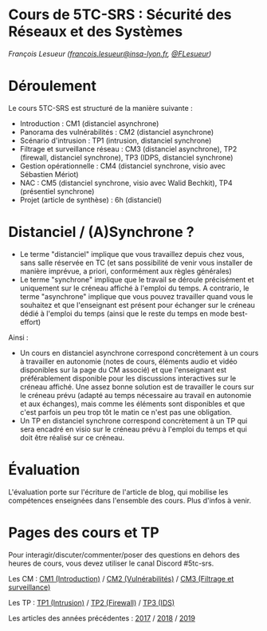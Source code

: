 # Cours de 5TC-SRS : Sécurité des Réseaux et des Systèmes

_François Lesueur ([francois.lesueur@insa-lyon.fr](mailto:francois.lesueur@insa-lyon.fr), [@FLesueur](https://twitter.com/FLesueur))_

<!-- Structure du cours 4TC-CSC
==========================
-->

Déroulement
===========

Le cours 5TC-SRS est structuré de la manière suivante :

* Introduction : CM1 (distanciel asynchrone)
* Panorama des vulnérabilités : CM2 (distanciel asynchrone)
* Scénario d'intrusion : TP1 (intrusion, distanciel synchrone)
* Filtrage et surveillance réseau : CM3 (distanciel asynchrone), TP2 (firewall, distanciel synchrone), TP3 (IDPS, distanciel synchrone)
* Gestion opérationnelle : CM4 (distanciel synchrone, visio avec Sébastien Mériot)
* NAC : CM5 (distanciel synchrone, visio avec Walid Bechkit), TP4 (présentiel synchrone)
* Projet (article de synthèse) : 6h (distanciel)

Distanciel / (A)Synchrone ?
===========================

* Le terme "distanciel" implique que vous travaillez depuis chez vous, sans salle réservée en TC (et sans possibilité de venir vous installer de manière imprévue, a priori, conformément aux règles générales)
* Le terme "synchrone" implique que le travail se déroule précisément et uniquement sur le créneau affiché à l'emploi du temps. A contrario, le terme "asynchrone" implique que vous pouvez travailler quand vous le souhaitez et que l'enseignant est présent pour échanger sur le créneau dédié à l'emploi du temps (ainsi que le reste du temps en mode best-effort)

Ainsi :

* Un cours en distanciel asynchrone correspond concrètement à un cours à travailler en autonomie (notes de cours, éléments audio et vidéo disponibles sur la page du CM associé) et que l'enseignant est préférablement disponible pour les discussions interactives sur le créneau affiché. Une assez bonne solution est de travailler le cours sur le créneau prévu (adapté au temps nécessaire au travail en autonomie et aux échanges), mais comme les éléments sont disponibles et que c'est parfois un peu trop tôt le matin ce n'est pas une obligation.
* Un TP en distanciel synchrone correspond concrètement à un TP qui sera encadré en visio sur le créneau prévu à l'emploi du temps et qui doit être réalisé sur ce créneau.

Évaluation
==========

L'évaluation porte sur l'écriture de l'article de blog, qui mobilise les compétences enseignées dans l'ensemble des cours. Plus d'infos à venir.


Pages des cours et TP
======

Pour interagir/discuter/commenter/poser des questions en dehors des heures de cours, vous devez utiliser le canal Discord #5tc-srs.

Les CM : [CM1 (Introduction)](cm1-introduction.md) / [CM2 (Vulnérabilités)](cm2-vulnerabilites.md) / [CM3 (Filtrage et surveillance)](cm3-filtrage.md)

Les TP : [TP1 (Intrusion)](tp1-intrusion.md) / [TP2 (Firewall)](tp2-firewall.md) / [TP3 (IDS)](tp3-ids.md)

Les articles des années précédentes : [2017](https://medium.com/insa-tc/secu2017/home) / [2018](https://medium.com/insa-tc/tagged/secu2018) / [2019](https://medium.com/insa-tc/tagged/secu2019)
